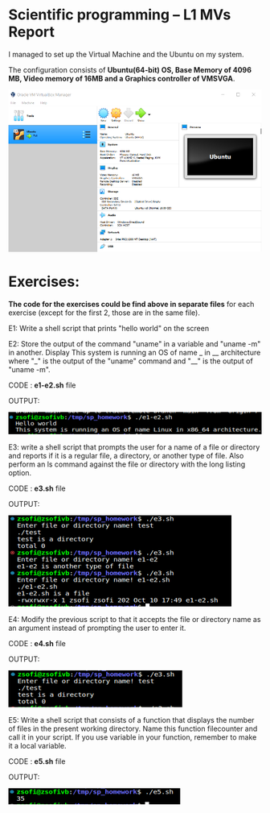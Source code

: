 # Scientific programming – L1 MVs Report

I managed to set up the Virtual Machine and the Ubuntu on my system.

The configuration consists of **Ubuntu(64-bit) OS, Base Memory of 4096 MB, Video memory of 16MB and a Graphics controller of VMSVGA**.

![image info](./screenshots/VM.png)

# Exercises:

**The code for the exercises could be find above in separate files** for each exercise (except for the first 2, those are in the same file).

E1: Write a shell script that prints "hello world" on the screen

E2: Store the output of the command "uname" in a variable and "uname -m" in another.
Display This system is running an OS of name _ in __ architecture
where "_" is the output of the "uname" command and "__" is the output of "uname -m".

CODE : **e1-e2.sh** file

OUTPUT:

![image info](./screenshots/e1-e2.PNG)

E3:  write a shell script that prompts the user for a name of a file or directory and
reports if it is a regular file, a directory, or another type of file. Also perform an
ls command against the file or directory with the long listing option.

CODE : **e3.sh** file

OUTPUT:

![image info](./screenshots/e3.PNG)

E4:  Modify the previous script to that it accepts the file or directory name as an argument instead of prompting the user to enter it.

CODE : **e4.sh** file

OUTPUT:

![image info](./screenshots/e4.PNG)

E5:  Write a shell script that consists of a function that displays the number of files in
the present working directory. Name this function filecounter and call it in
your script. If you use variable in your function, remember to make it a local
variable.

CODE : **e5.sh** file

OUTPUT:

![image info](./screenshots/e5.PNG)

